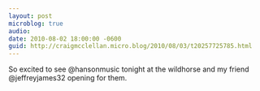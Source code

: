 ```yaml
---
layout: post
microblog: true
audio: 
date: 2010-08-02 18:00:00 -0600
guid: http://craigmcclellan.micro.blog/2010/08/03/t20257725785.html
---
```

So excited to see @hansonmusic tonight at the wildhorse and my friend @jeffreyjames32 opening for them.
